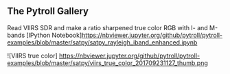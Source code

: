 ## The Pytroll Gallery

Read VIIRS SDR and make a ratio sharpened true color RGB with I- and M-bands
[IPython Notebook]<https://nbviewer.jupyter.org/github/pytroll/pytroll-examples/blob/master/satpy/satpy_rayleigh_iband_enhanced.ipynb>

![VIIRS true color]
https://nbviewer.jupyter.org/github/pytroll/pytroll-examples/blob/master/satpy/viirs_true_color_201709231127_thumb.png
